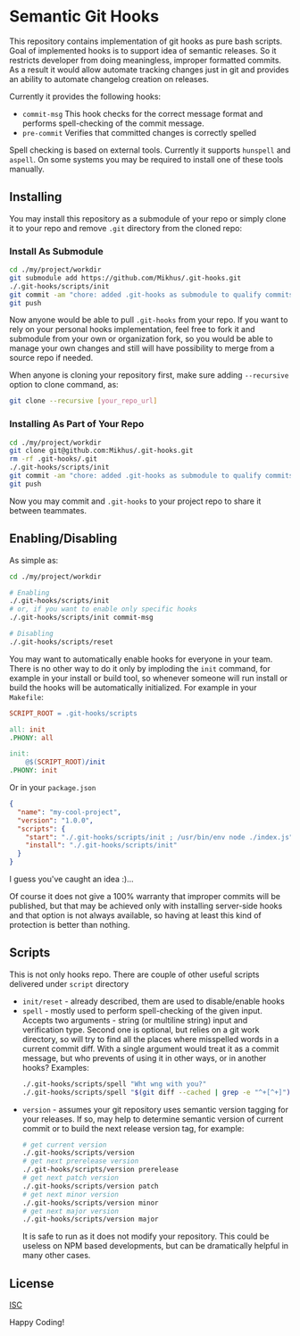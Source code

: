 # Semantic Git Hooks

This repository contains implementation of git hooks as pure bash scripts.
Goal of implemented hooks is to support idea of semantic releases. So it
restricts developer from doing meaningless, improper formatted commits. As a
result it would allow automate tracking changes just in git and provides
an ability to automate changelog creation on releases.

Currently it provides the following hooks:

  - `commit-msg` This hook checks for the correct message format and performs
    spell-checking of the commit message.
  - `pre-commit` Verifies that committed changes is correctly spelled

Spell checking is based on external tools. Currently it supports `hunspell` and
`aspell`. On some systems you may be required to install one of these tools
manually.

## Installing

You may install this repository as a submodule of your repo or simply clone it
to your repo and remove `.git` directory from the cloned repo:

### Install As Submodule

~~~bash
cd ./my/project/workdir
git submodule add https://github.com/Mikhus/.git-hooks.git
./.git-hooks/scripts/init
git commit -am "chore: added .git-hooks as submodule to qualify commits"
git push
~~~

Now anyone would be able to pull `.git-hooks` from your repo. If you want to
rely on your personal hooks implementation, feel free to fork it and submodule
from your own or organization fork, so you would be able to manage your own
changes and still will have possibility to merge from a source repo if needed.

When anyone is cloning your repository first, make sure adding `--recursive`
option to clone command, as:

~~~bash
git clone --recursive [your_repo_url]
~~~

### Installing As Part of Your Repo

~~~bash
cd ./my/project/workdir
git clone git@github.com:Mikhus/.git-hooks.git
rm -rf .git-hooks/.git
./.git-hooks/scripts/init
git commit -am "chore: added .git-hooks as submodule to qualify commits"
git push
~~~

Now you may commit and `.git-hooks` to your project repo to share it between
teammates.

## Enabling/Disabling

As simple as:

~~~bash
cd ./my/project/workdir

# Enabling
./.git-hooks/scripts/init
# or, if you want to enable only specific hooks
./.git-hooks/scripts/init commit-msg

# Disabling
./.git-hooks/scripts/reset
~~~

You may want to automatically enable hooks for everyone in your team. There is
no other way to do it only by imploding the `init` command, for example in your
install or build tool, so whenever someone will run install or build the hooks
will be automatically initialized. For example in your `Makefile`:

~~~Makefile
SCRIPT_ROOT = .git-hooks/scripts

all: init
.PHONY: all

init:
	@$(SCRIPT_ROOT)/init
.PHONY: init
~~~

Or in your `package.json`

~~~json
{
  "name": "my-cool-project",
  "version": "1.0.0",
  "scripts": {
    "start": "./.git-hooks/scripts/init ; /usr/bin/env node ./index.js",
    "install": "./.git-hooks/scripts/init"
  }
}
~~~

I guess you've caught an idea :)...

Of course it does not give a 100% warranty that improper commits will be 
published, but that may be achieved only with installing server-side hooks and
that option is not always available, so having at least this kind of protection
is better than nothing.

## Scripts

This is not only hooks repo. There are couple of other useful scripts delivered
under `script` directory
  
  - `init/reset` - already described, them are used to disable/enable hooks
  - `spell` - mostly used to perform spell-checking of the given input. Accepts
    two arguments - string (or multiline string) input and verification type.
    Second one is optional, but relies on a git work directory, so will try
    to find all the places where misspelled words in a current commit diff.
    With a single argument would treat it as a commit message, but who prevents
    of using it in other ways, or in another hooks? Examples:
    ~~~bash
    ./.git-hooks/scripts/spell "Wht wng with you?"
    ./.git-hooks/scripts/spell "$(git diff --cached | grep -e "^+[^+]")" "git"
    ~~~
  - `version` - assumes your git repository uses semantic version tagging
    for your releases. If so, may help to determine semantic version of
    current commit or to build the next release version tag, for example:
    ~~~bash
    # get current version
    ./.git-hooks/scripts/version
    # get next prerelease version
    ./.git-hooks/scripts/version prerelease
    # get next patch version
    ./.git-hooks/scripts/version patch
    # get next minor version
    ./.git-hooks/scripts/version minor
    # get next major version
    ./.git-hooks/scripts/version major
    ~~~
    It is safe to run as it does not modify your repository. This could be 
    useless on NPM based developments, but can be dramatically helpful in many
    other cases.

## License

[ISC](https://rawgit.com/Mikhus/.git-hooks/master/LICENSE)

Happy Coding!
